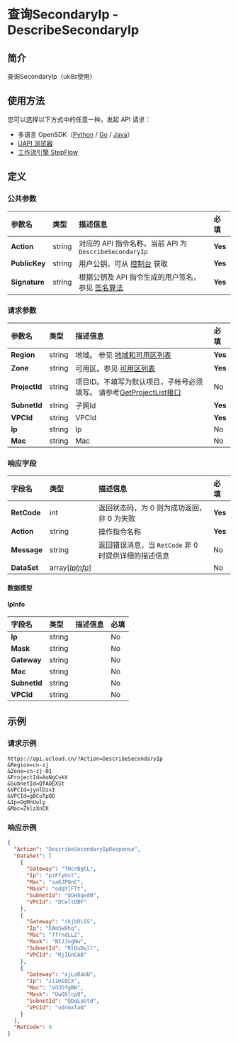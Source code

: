 # 查询SecondaryIp - DescribeSecondaryIp

## 简介

查询SecondaryIp（uk8s使用）





## 使用方法

您可以选择以下方式中的任意一种，发起 API 请求：
- 多语言 OpenSDK（[Python](https://github.com/ucloud/ucloud-sdk-python3) / [Go](https://github.com/ucloud/ucloud-sdk-go) / [Java](https://github.com/ucloud/ucloud-sdk-java)）
- [UAPI 浏览器](https://console.ucloud.cn/uapi/detail?id=DescribeSecondaryIp)
- [工作流引擎 StepFlow](https://console.ucloud.cn/stepflow/manage/)

## 定义

### 公共参数

| 参数名 | 类型 | 描述信息 | 必填 |
|:---|:---|:---|:---|
| **Action**     | string  | 对应的 API 指令名称，当前 API 为 `DescribeSecondaryIp`                        | **Yes** |
| **PublicKey**  | string  | 用户公钥，可从 [控制台](https://console.ucloud.cn/uapi/apikey) 获取                                             | **Yes** |
| **Signature**  | string  | 根据公钥及 API 指令生成的用户签名，参见 [签名算法](api/summary/signature.md)  | **Yes** |

### 请求参数

| 参数名 | 类型 | 描述信息 | 必填 |
|:---|:---|:---|:---|
| **Region** | string | 地域。 参见 [地域和可用区列表](api/summary/regionlist) |**Yes**|
| **Zone** | string | 可用区。参见 [可用区列表](api/summary/regionlist) |**Yes**|
| **ProjectId** | string | 项目ID。不填写为默认项目，子帐号必须填写。 请参考[GetProjectList接口](api/summary/get_project_list) |No|
| **SubnetId** | string | 子网Id |**Yes**|
| **VPCId** | string | VPCId |**Yes**|
| **Ip** | string | Ip |No|
| **Mac** | string | Mac |No|

### 响应字段

| 字段名 | 类型 | 描述信息 | 必填 |
|:---|:---|:---|:---|
| **RetCode** | int | 返回状态码，为 0 则为成功返回，非 0 为失败 |**Yes**|
| **Action** | string | 操作指令名称 |**Yes**|
| **Message** | string | 返回错误消息，当 `RetCode` 非 0 时提供详细的描述信息 |No|
| **DataSet** | array[[*IpInfo*](#IpInfo)] |  |No|

#### 数据模型


#### IpInfo

| 字段名 | 类型 | 描述信息 | 必填 |
|:---|:---|:---|:---|
| **Ip** | string |  |No|
| **Mask** | string |  |No|
| **Gateway** | string |  |No|
| **Mac** | string |  |No|
| **SubnetId** | string |  |No|
| **VPCId** | string |  |No|

## 示例

### 请求示例
    
```
https://api.ucloud.cn/?Action=DescribeSecondaryIp
&Region=cn-zj
&Zone=cn-zj-01
&ProjectId=AoNgCvkX
&SubnetId=QfAOEXSt
&VPCId=jynlDzxI
&VPCId=gBCuTpQD
&Ip=OgMnUuly
&Mac=ZklzXnCK
```

### 响应示例
    
```json
{
  "Action": "DescribeSecondaryIpResponse",
  "DataSet": [
    {
      "Gateway": "THcrBgtL",
      "Ip": "pzFfyUxt",
      "Mac": "saGJPQnC",
      "Mask": "odqYlFTt",
      "SubnetId": "QGHAqxdN",
      "VPCId": "DCeltDBF"
    },
    {
      "Gateway": "ikjbDLGS",
      "Ip": "EAmSwUhq",
      "Mac": "TfrndLLZ",
      "Mask": "NIJJogNw",
      "SubnetId": "RlQuDqll",
      "VPCId": "RjIGnCAB"
    },
    {
      "Gateway": "xjLsRaUU",
      "Ip": "iiimiQCX",
      "Mac": "VdJDfgBW",
      "Mask": "UwQXlcpQ",
      "SubnetId": "QDqLaStd",
      "VPCId": "odrmxTaN"
    }
  ],
  "RetCode": 0
}
```





